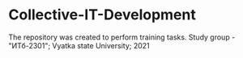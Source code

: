 # Collective-IT-Development
The repository was created to perform training tasks. Study group - "ИТб-2301"; Vyatka state University; 2021
